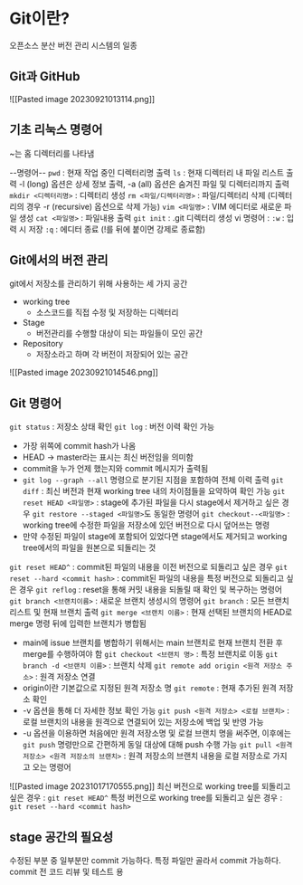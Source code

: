 # Git이란?
오픈소스 분산 버전 관리 시스템의 일종
## Git과 GitHub
![[Pasted image 20230921013114.png]]

## 기초 리눅스 명령어
~는 홈 디렉터리를 나타냄

--명령어--
`pwd` : 현재 작업 중인 디렉터리명 출력
`ls` : 현재 디렉터리 내 파일 리스트 출력
-l (long) 옵션은 상세 정보 출력, -a (all) 옵션은 숨겨진 파일 및 디렉터리까지 출력
`mkdir <디렉터리명>` : 디렉터리 생성
`rm <파일/디렉터리명>` : 파일/디렉터리 삭제 (디렉터리의 경우 -r (recursive) 옵션으로 삭제 가능)
`vim <파일명>` : VIM 에디터로 새로운 파일 생성
`cat <파일명>` : 파일내용 출력
`git init` : .git 디렉터리 생성
vi 명령어 : 
`:w` : 입력 시 저장
`:q` : 에디터 종료 (!를 뒤에 붙이면 강제로 종료함)


## Git에서의 버전 관리
git에서 저장소를 관리하기 위해 사용하는 세 가지 공간

- working tree
	- 소스코드를 직접 수정 및 저장하는 디렉터리
- Stage
	- 버전관리를 수행할 대상이 되는 파일들이 모인 공간
- Repository
	- 저장소라고 하며 각 버전이 저장되어 있는 공간

![[Pasted image 20230921014546.png]]

## Git 명령어
`git status` : 저장소 상태 확인
`git log` : 버전 이력 확인 가능
- 가장 위쪽에 commit hash가 나옴
- HEAD -> master라는 표시는 최신 버전임을 의미함
- commit을 누가 언제 했는지와 commit 메시지가 출력됨
- `git log --graph --all` 명령으로 분기된 지점을 포함하여 전체 이력 출력
`git diff` : 최신 버전과 현재 working tree 내의 차이점들을 요약하여 확인 가능
`git reset HEAD <파일명>` : stage에 추가된 파일을 다시 stage에서 제거하고 싶은 경우 `git restore --staged <파일명>`도 동일한 명령어
`git checkout--<파일명>` : working tree에 수정한 파일을 저장소에 있던 버전으로 다시 덮어쓰는 명령
- 만약 수정된 파일이 stage에 포함되어 있었다면 stage에서도 제거되고 working tree에서의 파일을 원본으로 되돌리는 것

`git reset HEAD^` : commit된 파일의 내용을 이전 버전으로 되돌리고 싶은 경우
`git reset --hard <commit hash>` : commit된 파일의 내용을 특정 버전으로 되돌리고 싶은 경우
`git reflog` : reset을 통해 커밋 내용을 되돌릴 때 확인 및 복구하는 명령어
`git branch <브랜치이름>` : 새로운 브랜치 생성시의 명령어
`git branch` : 모든 브랜치 리스트 및 현재 브랜치 출력
`git merge <브랜치 이름>` : 현재 선택된 브랜치의 HEAD로 merge 명령 뒤에 입력한 브랜치가 병합됨
- main에 issue 브랜치를 병합하기 위해서는 main 브랜치로 현재 브랜치 전환 후 merge를 수행하여야 함
`git checkout <브랜치 명>`  : 특정 브랜치로 이동
`git branch -d <브랜치 이름>` :  브랜치 삭제
`git remote add origin <원격 저장소 주소>` : 원격 저장소 연결
- origin이란 기본값으로 지정된 원격 저장소 명
`git remote` : 현재 추가된 원격 저장소 확인
- -v 옵션을 통해 더 자세한 정보 확인 가능
`git push <원격 저장소> <로컬 브랜치>` : 로컬 브랜치의 내용을 원격으로 연결되어 있는 저장소에 백업 및 반영 가능
- -u 옵션을 이용하면 처음에만 원격 저장소명 및 로컬 브랜치 명을 써주면, 이후에는 `git push` 명령만으로 간편하게 동일 대상에 대해 push 수행 가능
`git pull <원격저장소> <원격 저장소의 브랜치>` : 원격 저장소의 브랜치 내용을 로컬 저장소로 가지고 오는 명령어

![[Pasted image 20231017170555.png]]
최신 버전으로 working tree를 되돌리고 싶은 경우 : `git reset HEAD^`
특정 버전으로 working tree를 되돌리고 싶은 경우 : `git reset --hard <commit hash>`
## stage 공간의 필요성
수정된 부분 중 일부분만 commit 가능하다.
특정 파일만 골라서 commit 가능하다.
commit 전 코드 리뷰 및 테스트 용



